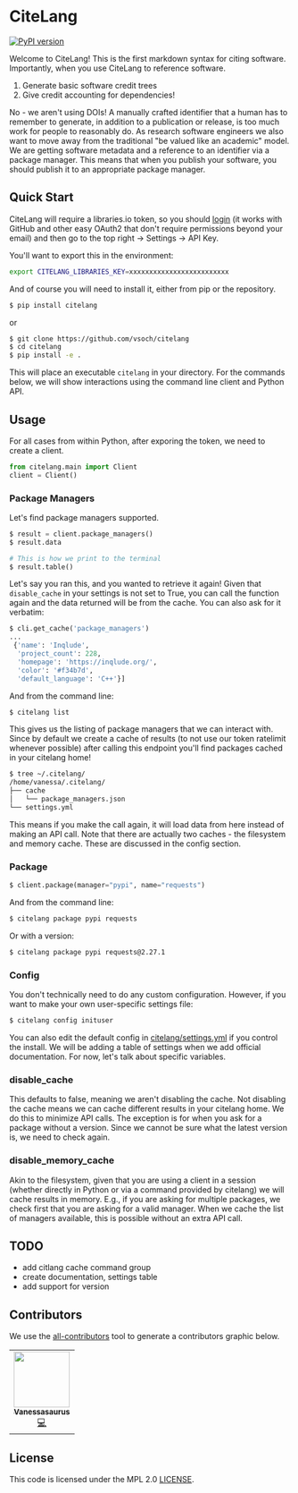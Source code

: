 # CiteLang

[![PyPI version](https://badge.fury.io/py/citelang.svg)](https://badge.fury.io/py/citelang)

Welcome to CiteLang! This is the first markdown syntax for citing software. Importantly,
when you use CiteLang to reference software.

1. Generate basic software credit trees
2. Give credit accounting for dependencies!

No - we aren't using DOIs! A manually crafted identifier that a human has to remember to generate,
in addition to a publication or release, is too much work for people to reasonably do. As research
software engineers we also want to move away from the traditional "be valued like an academic" model.
We are getting software metadata and a reference to an identifier via a package manager. This means
that when you publish your software, you should publish it to an appropriate package manager.

## Quick Start

CiteLang will require a libraries.io token, so you should [login](https://libraries.io/) (it works with 
GitHub and other easy OAuth2 that don't require permissions beyond your email) and then
go to the top right -> Settings -> API Key.

You'll want to export this in the environment:

```bash
export CITELANG_LIBRARIES_KEY=xxxxxxxxxxxxxxxxxxxxxxxxx
```

And of course you will need to install it, either from pip or the repository.

```bash
$ pip install citelang
```
or

```bash
$ git clone https://github.com/vsoch/citelang
$ cd citelang
$ pip install -e .
```

This will place an executable `citelang` in your directory. For the commands below,
we will show interactions using the command line client and Python API.

## Usage

For all cases from within Python, after exporing the token, we need to create a client.

```python
from citelang.main import Client
client = Client()
```

### Package Managers

Let's find package managers supported.

```python
$ result = client.package_managers()
$ result.data

# This is how we print to the terminal
$ result.table()
```

Let's say you ran this, and you wanted to retrieve it again! Given that `disable_cache` in your settings
is not set to True, you can call the function again and the data returned will be from the cache.
You can also ask for it verbatim:

```python
$ cli.get_cache('package_managers')
...
 {'name': 'Inqlude',
  'project_count': 228,
  'homepage': 'https://inqlude.org/',
  'color': '#f34b7d',
  'default_language': 'C++'}]
```

And from the command line:

```bash
$ citelang list
```

This gives us the listing of package managers that we can interact with. Since by default
we create a cache of results (to not use our token ratelimit whenever possible) after calling
this endpoint you'll find packages cached in your citelang home!

```bash
$ tree ~/.citelang/
/home/vanessa/.citelang/
├── cache
│   └── package_managers.json
└── settings.yml
```

This means if you make the call again, it will load data from here instead of making an API call.
Note that there are actually two caches - the filesystem and memory cache. These are discussed in the
config section.


### Package

```python
$ client.package(manager="pypi", name="requests")
```

And from the command line:

```bash
$ citelang package pypi requests
```

Or with a version:

```bash
$ citelang package pypi requests@2.27.1
```


### Config

You don't technically need to do any custom configuration. However, if you want to make
your own user-specific settings file:

```bash
$ citelang config inituser
```

You can also edit the default config in [citelang/settings.yml](citelang/settings.yml)
if you control the install. We will be adding a table of settings when we add official
documentation. For now, let's talk about specific variables.

### disable_cache

This defaults to false, meaning we aren't disabling the cache. Not disabling the cache
means we can cache different results in your citelang home. We do this to minimize API calls.
The exception is for when you ask for a package without a version. Since we cannot
be sure what the latest version is, we need to check again.

### disable_memory_cache

Akin to the filesystem, given that you are using a client in a session (whether directly
in Python or via a command provided by citelang) we will cache results in memory. E.g.,
if you are asking for multiple packages, we check first that you are asking for a valid
manager. When we cache the list of managers available, this is possible without an extra
API call.


## TODO

 - add citlang cache command group
 - create documentation, settings table
 - add support for version

## Contributors

We use the [all-contributors](https://github.com/all-contributors/all-contributors) 
tool to generate a contributors graphic below.

<!-- ALL-CONTRIBUTORS-LIST:START - Do not remove or modify this section -->
<!-- prettier-ignore-start -->
<!-- markdownlint-disable -->
<table>
  <tr>
    <td align="center"><a href="https://vsoch.github.io"><img src="https://avatars.githubusercontent.com/u/814322?v=4?s=100" width="100px;" alt=""/><br /><sub><b>Vanessasaurus</b></sub></a><br /><a href="https://github.com/USRSE/usrse-python/commits?author=vsoch" title="Code">💻</a></td>
  </tr>
</table>

<!-- markdownlint-restore -->
<!-- prettier-ignore-end -->

<!-- ALL-CONTRIBUTORS-LIST:END -->

## License

This code is licensed under the MPL 2.0 [LICENSE](LICENSE).
